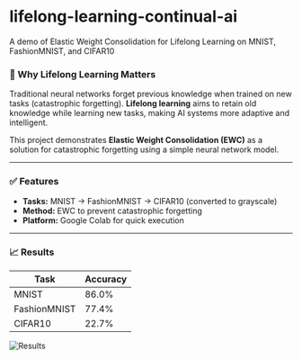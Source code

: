 # lifelong-learning-continual-ai
A demo of Elastic Weight Consolidation for Lifelong Learning on MNIST, FashionMNIST, and CIFAR10

### 🧠 Why Lifelong Learning Matters
Traditional neural networks forget previous knowledge when trained on new tasks (catastrophic forgetting). **Lifelong learning** aims to retain old knowledge while learning new tasks, making AI systems more adaptive and intelligent.

This project demonstrates **Elastic Weight Consolidation (EWC)** as a solution for catastrophic forgetting using a simple neural network model.

---

### ✅ Features
- **Tasks:** MNIST → FashionMNIST → CIFAR10 (converted to grayscale)
- **Method:** EWC to prevent catastrophic forgetting
- **Platform:** Google Colab for quick execution

---

### 📈 Results
| Task       | Accuracy |
|------------|----------|
| MNIST      | 86.0%    |
| FashionMNIST | 77.4% |
| CIFAR10    | 22.7%    |

![Results](images/results.png)

